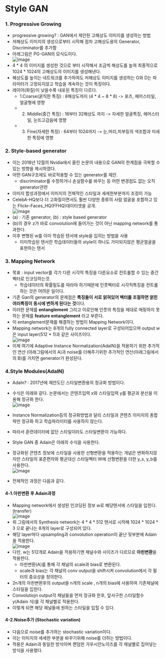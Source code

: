 # Style GAN

### 1. Progressive Growing
- progressive growing? : GAN에서 제안된 고해상도 이미지를 생성하는 방법
- 저해상도 이미지의 생성으로부터 시작해 점차 고해상도용의 Generator, Discriminator를 추가함
- 아래그림은 PG-GAN의 모식도이다.\
![image](https://user-images.githubusercontent.com/70633080/113817847-ef9d4880-97b1-11eb-8863-a43ca841c729.png)
- 4 * 4 의 이미지를 생성한 것으로 부터 시작해서 조금씩 해상도를 높여 최종적으로 1024 * 1024의 고해상도의 이미지를 생성해낸다.
- 해상도를 높이는 네트워크를 추가하여도 저해상도 이미지를 생성하는 G와 D는 파라미터가 고정되지않고 학습을 계속하는 것이 특징이다.
- 레이어(화질)이 낮을수록 내포된 특징이 다르다.
  - 1.Coarse(굵직한 특징) : 8해상도까지 (4 * 4 ~ 8 * 8) -> 포즈, 헤어스타일, 얼굴형에 영향
  - 2. Middle(중간 특징) : 16부터 32해상도 까지 -> 자세한 얼굴특징, 헤어스타일, 눈뜨고감음에 영향
  - 3. Fine(자세한 특징) : 64부터 1024까지 -> 눈,머리,피부등의 색조합과 미세한 특징에 영향 
### 2. Style-based generator
- 이는 2018년 12월의 Nvidia에서 올린 논문의 내용으로 GAN의 한계점을 극복할 수 있는 방향을 제시하였다.
- 어떤 GAN구조에도 바로적용할 수 있는 generator를 제안.
  - discriminator를 수정하거나 손실함수를 바꾸는 등 어떤 변경점도 없는 오직 generator관련
- 이미지 합성과정에서 이미지의 전체적인 스타일과 세세한부분까지 조정이 가능
- CelebA-HQ보다 더 고화질이면서도 훨씬 다양한 종류의 사람 얼굴을 포함하고 있는 Flickr-Faces_HQ(FFHQ)데이터셋을 공개.\
![image](https://user-images.githubusercontent.com/70633080/113823385-8e797300-97b9-11eb-8fe7-d330a57a93e1.png)
- (a) : 기존 generator, (b) : style based generator
- (b)의 경우 z가 바로 convolution에 들어가는 것이 아닌 mapping network를 통과한다.
- 이후 변형된 w를 이미 학습된 텐서에 style을 입히는 방법을 사용
  - 이미학습된 텐서란 학습데이터들의 style이 하나도 가미되지않은 평균얼굴을 표현하는 텐서
 
### 3. Mapping Network
- 목표 : input vector를 각기 다른 시각적 특징을 다른요소로 컨트롤할 수 있는 중간벡터로 인코딩하는것.
  - 학습데이터의 확률밀도를 따라야 하기때문에 인풋벡터로 시각적특징을 컨트롤하는 것은 어려운 일이다.
- 기존 Gan의 generator의 문제점은 **특징들이 서로 얽혀있어 벡터를 조절하면 얽힌 여러특징이 동시에 변하게 된다는 것**이다.
- 이러한 문제를 **entanglement** 그리고 이로인해 인풋의 특징을 제대로 매핑하지 못하는 문제를 **feature entanglement** 라고 부른다.
- 이 entanglement문제를 해결하는 방법이 Mapping Network이다.
- Mapping network는 8개의 fully connected layer로 구성되어있으며 output w은 input layer(512 * 1)과 같은 사이즈이다.\
![image](https://user-images.githubusercontent.com/70633080/113819453-4b68d100-97b4-11eb-9d47-9e2ef2b9afd4.png)
- 이제 여기에 Adaptive Instance Normalization(AdaIN)을 적용하기 위한 추가적인 연산 (아래그림에서의 A)과 noise를 더해주기위한 추가적인 연산(아래그림에서의 B)를 거치면 generator가 완성된다.

### 4.Style Modules(AdaIN)
- AdaIn? : 2017년에 제안도딘 스타일변환용의 정규화 방법이다. 
- 수식은 아래와 같다. 논문에서는 콘텐츠입력 x와 스타일입력 y를 평균과 분산을 이용해 정규화 한다.\
![image](https://user-images.githubusercontent.com/70633080/113818062-368b3e00-97b2-11eb-9d06-c31ea5f928fc.png)
- Instance Normalization등의 정규화방법과 달리 스타일과 콘텐츠 이미지의 총합략만 정규화 하고 학습파라미터를 사용하지 않는다.
- 따라서 훈련데이터에 없던 스타일이라도 스타일변환이 가능하다.
- Style GAN 중 Adain은 아래의 수식을 사용한다.
- 정규화된 콘텐츠 정보에 스타일을 사용한 선형변환을 적용하는 개념은 변화하지않지만 스타일의 표준편차와 평균대신 스타일벡터 W에 선형변환을 더한 y_s, y_b를 사용한다.\
![image](https://user-images.githubusercontent.com/70633080/113818270-836f1480-97b2-11eb-8e1a-0ee0301d8194.png)

- 전체적인 과정은 다음과 같다.
#### 4-1.아핀변환 후 Adain과정
- Mapping network에서 생성된 인코딩된 정보 w로 해당텐서에 스타일을 입힌다.(transfer)\
![image](https://user-images.githubusercontent.com/70633080/113827842-b3241980-97be-11eb-9a1c-c67ff6ccf8f6.png)
- 위 그림에서의 Synthesis network는 4 * 4 * 512 텐서로 시작해 1024 * 1024 * 3 으로 끝나는 8개의 layer로 구성되어 있다.
- 해당 layer마다 upsampling과 convolution operation이 끝난 뒷부분에 Adain을 적용한다.\
![image](https://user-images.githubusercontent.com/70633080/113825536-12ccf580-97bc-11eb-8b82-6f0400f85fe9.png)
- 다만, w는 512개로 Adain을 적용하기엔 채널수와 사이즈가 다르므로 **아핀변환**을 적용한다.
  - 아핀변환(A)를 통해 각 채널의 scale과 bias로 변환된다.
  - scale과 bias는 각 채널의 conv output을 shift시켜 convolution에서 각 필터의 중요성을 정의한다.
- 2n개의 아핀변환후의 output을 n개의 scale , n개의 bias에 사용하여 기존채널에 스타일을 입힌다.
- Convolutiojn output각 채널들을 먼저 정규화 한후, 앞서구한 스타일함수 y(Adain 식)를 각 채널별로 적용한다.
- 이렇게 되면 해당 채널들에 원하는 스타일을 입힐 수 있다.
#### 4-2.Noise추가 (Stochastic variation)
- 다음으로 noise를 추가하는 stochastic variation이다.
- 이는 이미지의 세세한 부분을 바꾸기위해 noise를 더하는 방법이다.
- 적용은 Adain과 동일한 방식이며 랜덤한 가우시안노이즈를 각 채널별로 집어넣는 방식을 사용했다.
